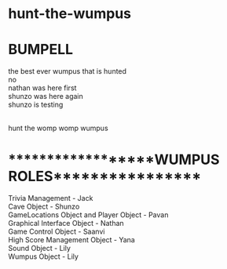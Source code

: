 # hunt-the-wumpus
# BUMPELL
the best ever wumpus that is hunted<br>
no<br>
nathan was here first<br>
shunzo was here again<br>
shunzo is testing <br>

<br>hunt the womp womp wumpus<br>

<h1>******************WUMPUS ROLES****************</h1>
Trivia Management - Jack<br>
Cave Object - Shunzo<br>
GameLocations Object and Player Object - Pavan<br>
Graphical Interface Object - Nathan<br>
Game Control Object - Saanvi<br>
High Score Management Object - Yana<br>
Sound Object - Lily<br>
Wumpus Object - Lily
